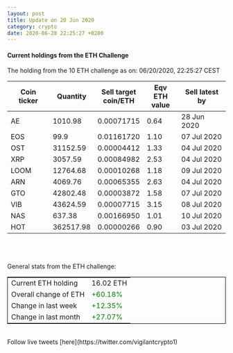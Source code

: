 ```yaml
---
layout: post
title: Update on 20 Jun 2020
category: crypto
date: 2020-06-20 22:25:27 +0200
---
```

<!-- Global site tag (gtag.js) - Google Analytics -->
<script async src="https://www.googletagmanager.com/gtag/js?id=UA-103831149-5"></script>
<script>
  window.dataLayer = window.dataLayer || [];
  function gtag(){dataLayer.push(arguments);}
  gtag('js', new Date());

  gtag('config', 'UA-103831149-5');
</script>


#### Current holdings from the ETH Challenge

The holding from the 10 ETH challenge as on: 06/20/2020, 22:25:27 CEST

|Coin ticker|Quantity|Sell target<br>coin/ETH|Eqv ETH<br>value|Sell latest by|
|-----------|--------|-----------|-----------|--------------|
AE|1010.98|  0.00071715|0.64|28 Jun 2020|
EOS|99.9|  0.01161720|1.10|07 Jul 2020|
OST|31152.59|  0.00004412|1.33|04 Jul 2020|
XRP|3057.59|  0.00084982|2.53|04 Jul 2020|
LOOM|12764.68|  0.00010268|1.18|09 Jul 2020|
ARN|4069.76|  0.00065355|2.63|04 Jul 2020|
GTO|42802.48|  0.00003872|1.58|07 Jul 2020|
VIB|43624.59|  0.00007715|3.15|08 Jul 2020|
NAS|637.38|  0.00166950|1.01|10 Jul 2020|
HOT|362517.98|  0.00000266|0.90|03 Jul 2020|

<br>
<br>
<br>
General stats from the ETH challenge:

<table style="border:1px solid black;margin-left:auto;margin-right:auto;">
	<tbody>
	<tr>
		<td>Current ETH holding</td>
		<td>     16.02 ETH</td>
	</tr>
	<tr>
		<td>Overall change of ETH</td>
		<td><font color="green">+60.18%</font></td>
	</tr>
	<tr>
		<td>Change in last week</td>
		<td><font color="green">+12.35%</font></td>
	</tr>
	<tr>
		<td>Change in last month</td>
		<td><font color="green">+27.07%</font></td>
	</tr>
	</tbody>
</table>

<br>
Follow live tweets [here](https://twitter.com/vigilantcrypto1)
<br>
<br>